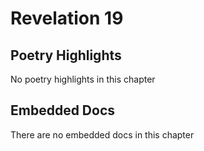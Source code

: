 # Revelation 19

## Poetry Highlights

No poetry highlights in this chapter

## Embedded Docs

There are no embedded docs in this chapter


